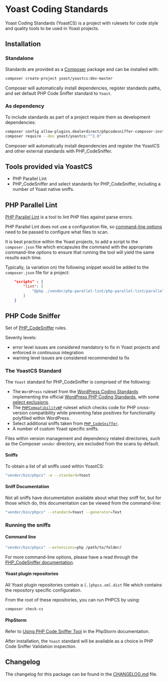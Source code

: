 # Yoast Coding Standards

Yoast Coding Standards (YoastCS) is a project with rulesets for code style and quality tools to be used in Yoast projects.

## Installation

### Standalone

Standards are provided as a [Composer](https://getcomposer.org/) package and can be installed with:

```bash
composer create-project yoast/yoastcs:dev-master
```

Composer will automatically install dependencies, register standards paths, and set default PHP Code Sniffer standard to `Yoast`.

### As dependency

To include standards as part of a project require them as development dependencies:

```bash
composer config allow-plugins.dealerdirect/phpcodesniffer-composer-installer true
composer require --dev yoast/yoastcs:"^2.0"
```

Composer will automatically install dependencies and register the YoastCS and other external standards with PHP_CodeSniffer.

## Tools provided via YoastCS

* PHP Parallel Lint
* PHP_CodeSniffer and select standards for PHP_CodeSniffer, including a number of Yoast native sniffs.


## PHP Parallel Lint

[PHP Parallel Lint](https://github.com/php-parallel-lint/PHP-Parallel-Lint/) is a tool to lint PHP files against parse errors.

PHP Parallel Lint does not use a configuration file, so [command-line options](https://github.com/php-parallel-lint/PHP-Parallel-Lint/#command-line-options) need to be passed to configure what files to scan.

It is best practice within the Yoast projects, to add a script to the `composer.json` file which encapsules the command with the appropriate command-line options to ensure that running the tool will yield the same results each time.

Typically, (a variation on) the following snippet would be added to the `composer.json` file for a project:
```json
    "scripts" : {
        "lint": [
            "@php ./vendor/php-parallel-lint/php-parallel-lint/parallel-lint . -e php --show-deprecated --exclude vendor --exclude .git"
        ]
    }
```


## PHP Code Sniffer

Set of [PHP_CodeSniffer](https://github.com/squizlabs/PHP_CodeSniffer) rules.

Severity levels:

 - error level issues are considered mandatory to fix in Yoast projects and enforced in continuous integration
 - warning level issues are considered recommended to fix

### The YoastCS Standard

The `Yoast` standard for PHP_CodeSniffer is comprised of the following:
* The `WordPress` ruleset from the [WordPress Coding Standards](https://github.com/WordPress/WordPress-Coding-Standards) implementing the official [WordPress PHP Coding Standards](https://make.wordpress.org/core/handbook/coding-standards/php/), with some [select exclusions](https://github.com/Yoast/yoastcs/blob/develop/Yoast/ruleset.xml#L29-L75).
* The [`PHPCompatibilityWP`](https://github.com/PHPCompatibility/PHPCompatibilityWP) ruleset which checks code for PHP cross-version compatibility while preventing false positives for functionality polyfilled within WordPress.
* Select additional sniffs taken from [`PHP_CodeSniffer`](https://github.com/squizlabs/PHP_CodeSniffer).
* A number of custom Yoast specific sniffs.

Files within version management and dependency related directories, such as the Composer `vendor` directory, are excluded from the scans by default.

#### Sniffs

To obtain a list of all sniffs used within YoastCS:
```bash
"vendor/bin/phpcs" -e --standard=Yoast
```

#### Sniff Documentation

Not all sniffs have documentation available about what they sniff for, but for those which do, this documentation can be viewed from the command-line:
```bash
"vendor/bin/phpcs" --standard=Yoast --generator=Text
```

### Running the sniffs

#### Command line

```bash
"vendor/bin/phpcs" --extensions=php /path/to/folder/
```

For more command-line options, please have a read through the [PHP_CodeSniffer documentation](https://github.com/squizlabs/PHP_CodeSniffer/wiki/Usage).

#### Yoast plugin repositories

All Yoast plugin repositories contain a `[.]phpcs.xml.dist` file which contains the repository specific configuration.

From the root of these repositories, you can run PHPCS by using:
```bash
composer check-cs
```

#### PhpStorm

Refer to [Using PHP Code Sniffer Tool](https://www.jetbrains.com/phpstorm/help/using-php-code-sniffer-tool.html) in the PhpStorm documentation.

After installation, the `Yoast` standard will be available as a choice in PHP Code Sniffer Validation inspection.

## Changelog

The changelog for this package can be found in the [CHANGELOG.md](https://github.com/Yoast/yoastcs/blob/develop/CHANGELOG.md) file.
